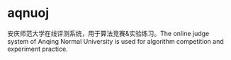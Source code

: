 # aqnuoj
安庆师范大学在线评测系统，用于算法竞赛&amp;实验练习。The online judge system of Anqing Normal University is used for algorithm competition and experiment practice.
